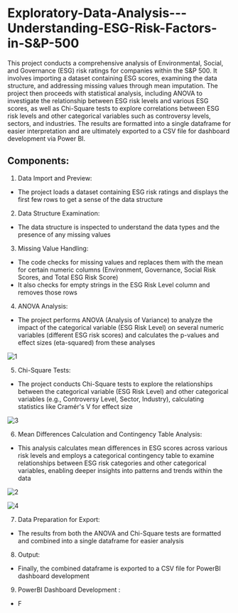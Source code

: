 # Exploratory-Data-Analysis---Understanding-ESG-Risk-Factors-in-S&P-500
This project conducts a comprehensive analysis of Environmental, Social, and Governance (ESG) risk ratings for companies within the S&P 500. It involves importing a dataset containing ESG scores, examining the data structure, and addressing missing values through mean imputation. The project then proceeds with statistical analysis, including ANOVA to investigate the relationship between ESG risk levels and various ESG scores, as well as Chi-Square tests to explore correlations between ESG risk levels and other categorical variables such as controversy levels, sectors, and industries. The results are formatted into a single dataframe for easier interpretation and are ultimately exported to a CSV file for dashboard development via Power BI.

## Components: 

1. Data Import and Preview:
- The project loads a dataset containing ESG risk ratings and displays the first few rows to get a sense of the data structure

2. Data Structure Examination: 
- The data structure is inspected to understand the data types and the presence of any missing values

3. Missing Value Handling: 
- The code checks for missing values and replaces them with the mean for certain numeric columns (Environment, Governance, Social Risk Scores, and Total ESG Risk Score)
- It also checks for empty strings in the ESG Risk Level column and removes those rows

4. ANOVA Analysis:
- The project performs ANOVA (Analysis of Variance) to analyze the impact of the categorical variable (ESG Risk Level) on several numeric variables (different ESG risk scores) and calculates the p-values and effect sizes (eta-squared) from these analyses

![1](https://github.com/user-attachments/assets/48f3f239-29da-473d-a950-d71f7a17f3c1)

5. Chi-Square Tests:
- The project conducts Chi-Square tests to explore the relationships between the categorical variable (ESG Risk Level) and other categorical variables (e.g., Controversy Level, Sector, Industry), calculating statistics like Cramér's V for effect size

![3](https://github.com/user-attachments/assets/32edd6c8-27be-4f50-a256-1ae00d0f91b1)

6. Mean Differences Calculation and Contingency Table Analysis:
- This analysis calculates mean differences in ESG scores across various risk levels and employs a categorical contingency table to examine relationships between ESG risk categories and other categorical variables, enabling deeper insights into patterns and trends within the data

![2](https://github.com/user-attachments/assets/448e6644-4f81-4d38-b6dc-462a9ec77ec0)

![4](https://github.com/user-attachments/assets/059a98e8-2a29-45a1-92e8-2a4c9931380c)

 7. Data Preparation for Export:
- The results from both the ANOVA and Chi-Square tests are formatted and combined into a single dataframe for easier analysis

8. Output:
- Finally, the combined dataframe is exported to a CSV file for PowerBI dashboard development

9. PowerBI Dashboard Development :
- F

